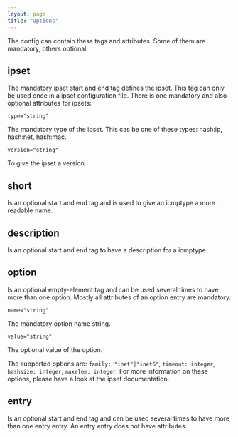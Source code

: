 ```yaml
---
layout: page
title: "Options"
---
```


The config can contain these tags and attributes. Some of them are mandatory, others optional. 

## ipset

The mandatory ipset start and end tag defines the ipset. This tag can only be used once in a ipset configuration file. There is one mandatory and also optional attributes for ipsets: 

    type="string"

The mandatory type of the ipset. This cas be one of these types: hash:ip, hash:net, hash:mac. 

    version="string"

To give the ipset a version. 

## short

Is an optional start and end tag and is used to give an icmptype a more readable name. 

## description

Is an optional start and end tag to have a description for a icmptype. 

## option

Is an optional empty-element tag and can be used several times to have more than one option. Mostly all attributes of an option entry are mandatory: 

    name="string"

The mandatory option name string. 

    value="string"

The optional value of the option. 

The supported options are: `family: "inet"|"inet6"`, `timeout: integer`, `hashsize: integer`, `maxelem: integer`. For more information on these options, please have a look at the ipset documentation. 

## entry

Is an optional start and end tag and can be used several times to have more than one entry entry. An entry entry does not have attributes. 
